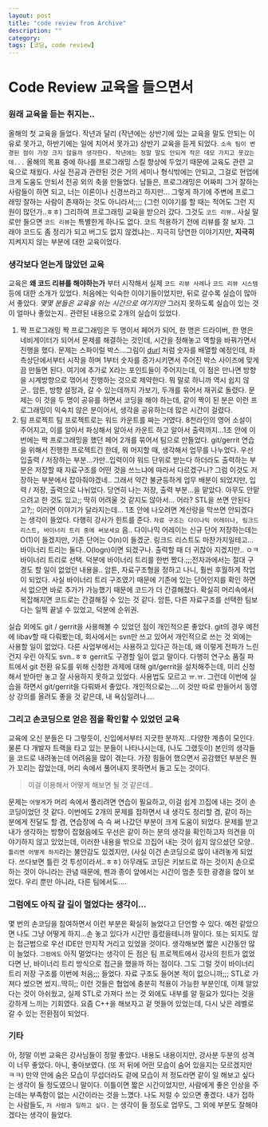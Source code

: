 ```yaml
---
layout: post
title: "code review from Archive"
description: ""
category:
tags: [코딩, code review]
---
```



# Code Review 교육을 들으면서
### 원래 교육을 듣는 취지는..
올해의 첫 교육을 들었다. 작년과 달리 (작년에는 상반기에 있는 교육을 말도 안되는 이유로 못가고, 하반기에는 일에 치어서 못가고) 상반기 교육을 듣게 되었다.
`소속 팀이 변경된 점이 가장 크지 않을까 생각한다. 작년에는 정말 말도 안되게 작은 데모 가지고 못갔는데...`
올해의 목표 중에 하나를 프로그래밍 스킬 향상에 두었기 때문에 교육도 관련 교육으로 채웠다.
사실 전공과 관련된 것은 거의 세미나 형식밖에는 안되고, 그걸로 현업에 크게 도움도 안되서 전공 외의 축을 만들었다.
남들은, 프로그래밍은 어짜피 그거 잘하는 사람들이 하면 되고, 너는 이론이나 신경쓰라고 하지만...
그렇게 하기에 주변에 프로그래밍 잘하는 사람이 존재하는 것도 아니라서;;;; (그런 이야기를 할 때는 적어도 그런 지원이 많던가..ㅎㅎ)
그리하여 프로그래밍 교육을 받으러 갔다. 그것도 `코드 리뷰`..
사실 말로만 들으면 `코드 리뷰`는 특별한게 하나도 없다. 코드 적용하기 전에 리뷰를 잘 보자. 그래야 코드도 좀 정리가 되고 버그도 없지 않겠냐는..
지극히 당연한 이야기지만, **지극히** 지켜지지 않는 부분에 대한 교육이었다.
### 생각보다 얻는게 많았던 교육
교육은 **왜 코드 리뷰를 해야하는가** 부터 시작해서 실제 `코드 리뷰 사례`나
`코드 리뷰 시스템`등에 대한 소개가 있었다. 처음에는 익숙한 이야기들이었지만, 뒤로 갈수록 실습이 많아서 좋았다.
_몇몇 분들은 교육을 쉬는 시간으로 여기지만_ 그러지 못하도록 실습이 있는 것이 얼마나 좋았는지..
관련된 내용으로 2개의 실습이 있었다.
1. 짝 프로그래밍
  짝 프로그래밍은 두 명이서 페어가 되어, 한 명은 드라이버, 한 명은 네비게이터가 되어서 문제를 해결하는 것인데,
  시간을 정해놓고 역할을 바꿔가면서 진행을 했다. 문제는 스파이럴 박스...그림이 [durl](https://www.google.co.kr/url?sa=i&rct=j&q=&esrc=s&source=images&cd=&docid=s_db32r9Ms6xGM&tbnid=iR3wfbWBm05WrM:&ved=0CAUQjRw&url=http%3A%2F%2Fen.wikipedia.org%2Fwiki%2FUnderwater_searches&ei=9qRJU9iSHeKn0QXQ_4GoCw&bvm=bv.64542518,d.ZGU&psig=AFQjCNEfjyegjovJ7nSEgNhzhgs4qaHGZw&ust=1397421656361902) 처럼 숫자를 배열할 예정인데,
  좌측상단에서부터 시작을 하며 1부터 숫자를 증가시키면서 주어진 박스 사이즈에 맞게끔 만들면 된다. 여기에 추가로 X라는 포인트들이 주어지는데, 이 점은 만나면 방향을 시계방향으로 꺾어서 진행하는 것으로 제약한다.
  뭐 말로 하니까 역시 쉽지 않군..
  암튼, 방향 설정과, 갈 수 있는데까지 가보기, 두개를 묶어서 재귀로 돌렸다. 문제는 이 것을 두 명이 공유를 하면서
  코딩을 해야 하는데, 같이 짝이 된 분은 이런 프로그래밍이 익숙치 않은 분이어서, 생각을 공유하는데 많은 시간이 걸렸다.
2. 팀 프로젝트
  팀 프로젝트로는 워드 카운트를 짜는 거였다. 8천라인의 영어 소설이 주어지고, 이를 알아서 파싱해서
  알아서 카운트 하고 알아서 출력까지...1초 안에
  이번에는 짝 프로그래밍을 했던 페어 2개를 묶어서 팀으로 만들었다.
  git/gerrit 연습을 위해서 진행한 프로젝트긴 한데, 뭐 머지할 때, 생각해서 업무를 나누었다.
  우선 입출력 / 저장하는 부분...가만..입력이야 워드 단위로 받는다 하더라도 출력하는 부분은
  저장할 때 자료구조를 어떤 것을 쓰느냐에 따라서 다르겠구나?
  그럼 이것도 저장하는 부분에서 잡아줘야겠네..
  그래서 약간 불균등하게 업무 배분이 되었지만, 입력 / 저장, 출력으로 나뉘었다.
  당연히 나는 저장, 출력 부분...을 맡았다. 아무도 안맡으려고 한 것도 있고;;
  딱히 어려울 것 같지도 않아서...
  어라? STL을 쓰면 안된다고?;; 이러면 이야기가 달라지는데...
  1초 안에 나오려면 계산량을 막쓰면 안되겠다는 생각이 들었다.
  다행히 강사가 힌트를 준다.
  `자료 구조는 다이나믹 어레이나, 링크드 리스트, 바이너리 트리 중에 써보세요`
  음.. 다이나믹 어레이는 신규 단어 저장하는데는 O(1)이 들겠지만, 기존 단어는 O(n)이 들겠군.
  링크드 리스트도 마찬가지일테고...
  바이너리 트리는 둘다..O(logn)이면 되겠구나. 출력할 때 더 귀찮아 지겠지만..
  ㅇㅋ 바이너리 트리로 선택.
  덕분에 바이너리 트리를 한번 짰다.;;;전자과에서는 절대 구경도 할 일이 없었던 내용을..
  암튼, 자료구조형을 정하고 나니, 훨씬 후월하게 작업이 되었다. 사실 바이너리 트리 구조였기 때문에
  기존에 있는 단어인지를 확인 하면서 없으면 바로 추가가 가능했기 때문에 코드가 더 간결해졌다.
  확실히 머리속에서 복잡해지면 코드로는 간결해질 수 있는 것 같다.
  암튼, 다른 자료구조를 선택한 팀보다는 일찍 끝낼 수 있었고, 덕분에 순위권.

실습 외에도 git / gerrit을 사용해볼 수 있었던 점이 개인적으론 좋았다. git의 경우 예전에 libav할 때 다뤄봤는데,
회사에서는 svn만 쓰고 있어서 개인적으로 쓰는 것 외에는 사용할 일이 없었다. 다른 사업부에서는 사용하고 있다곤 하는데,
왜 이렇게 전파가 느린건지 우린 아직도 svn..ㅎㅎ gerrit도 구경할 일이 없고 말이다.
다행히 연구소 품질 파트에서 git 전환 유도를 위해 신청한 과제에 대해 git/gerrit을 설치해주는데, 미리 신청해서 받아만 놓고
잘 사용하지 못하고 있었다. 사용법도 모르고 ㅠ.ㅠ.
그런데 이번에 실습을 하면서 git/gerrit을 다뤄봐서 좋았다. 개인적으로는....이 것만 따로 만들어서 동영상 강의를 올려도 좋을 것 같은데,
내 욕심일려나....

### 그리고 손코딩으로 얻은 점을 확인할 수 있었던 교육
교육에 오신 분들은 다 그렇듯이, 신입에서부터 지긋한 분까지...다양한 계층이 모인다.
물론 다 개발자 트랙을 타고 있는 분들이 나타나시는데, (나도 그랬듯이) 본인의 생각들을
코드로 내려놓는데 어려움을 많이 겪는다. 가장 힘들어 했으면서 공감했던 부분은 뭔가 꼬리는 잡았는데,
머리 속에서 풀어내지 못하면서 돌고 도는 것이다.

> 이걸 이용해서 어떻게 해보면 될 것 같은데..

문제는 `어떻게`가 머리 속에서 풀리려면 연습이 필요하고, 이걸 쉽게 끄집에 내는 것이
손코딩이었던 것 같다. 이번에도 2개의 문제를 접하면서 내 생각도 정리할 겸, 같이 하는 분에게 전달도 할 겸,
연습장에 슥 슥 써 나갔던 부분이 크게 도움이 되었다. 문제를 받고 내가 생각하는 방향이 잡혔음에도 우선은
같이 하는 분의 생각을 확인하고자 의견을 이야기하지 않고 있었는데, 이러한 내용을 밖으로 끄집어 내는 것이 쉽지 않으셨던 모양..
`틀리면 어떻게 하지`라는 불안감도 있겠지만, (사실 이건 손코딩으로 많이 내려놓게 되었다. 쓰다보면 틀린 것 투성이라서..ㅎㅎ)
아무래도 코딩은 키보드로 하는 것이지 손으로 하는 것이 아니라는 관념 때문에,
펜과 종이 앞에서는 시간이 멈춘 듯한 광경을 많이 보았다. 우리 뿐만 아니라, 다른 팀에서도....


### 그럼에도 아직 갈 길이 멀었다는 생각이...
몇 번의 손코딩을 참여하면서 이런 부분은 확실히 늘었다고 단언할 수 있다.
예전 같았으면 나도 그냥 어떻게 하지...손 놓고 있다가 시간만 흘렀을테니까 말이다.
또는 되지도 않는 접근법으로 우선 IDE만 만지작 거리고 있었을 것이다.
생각해보면 짧은 시간동안 많이 늘었다. `그럼에도` 아직 멀었다는 생각이 든 점은
팀 프로젝트에서 강사의 힌트가 없었다면 난, 바이너리 트리 방식으로 접근을 했을까 하는 점이다.
그도 그럴 것이 바이너리 트리 저장 구조를 이번에 처음;;; 들었다. 자료 구조도 들어본 적이 없으니까;;;
STL로 가져다 썼으면 썼지..딱히;;
이런 것들은 협업에 충분히 적용이 가능한 부분인데, 이제 알았다는 것이 아쉬웠고,
실제 STL로 가져다 쓰는 것 외에도 내부를 알 필요가 있다는 것을 강하게 느끼는 기회였다.
요즘 C++을 해보자고 겉 멋들어 있었는데, 다시 낮은 레벨로 갈 수 있는 전환점이 되었다.

### 기타
아, 정말 이번 교육은 강사님들이 정말 좋았다. 내용도 내용이지만, 강사분 두분의 성격이 너무 좋았다.
아니, 좋아보였다. (또 저 뒤에 어떤 모습이 숨어 있을지는 모르겠지만 ㅋㅋ) 만약 안에 숨은 모습이 무섭더라도
겉에 모습이 저 정도라면 같이 일 해보고 싶다는 생각이 들 정도였으니 말이다.
이틀이면 짧은 시간이었지만, 사람에게 좋은 인상을 주는데는 부족함이 없는 시간이라는 것을 느꼈다.
나도 저럴 수 있으면 좋겠다.
내가 접하는 사람들도, `저 사람과 일하고 싶다.` 는 생각이 들 정도로
업무도, 그 외에 부분도 잘해야겠다는 생각이 들었다.
